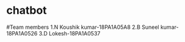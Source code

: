 # chatbot
#Team members
1.N Koushik kumar-18PA1A05A8
2.B Suneel kumar-18PA1A0526
3.D Lokesh-18PA1A0537
